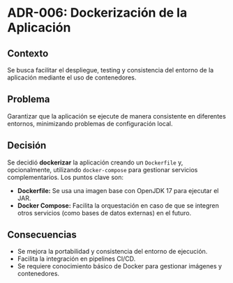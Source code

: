 # ADR-006: Dockerización de la Aplicación

## Contexto
Se busca facilitar el despliegue, testing y consistencia del entorno de la aplicación mediante el uso de contenedores.

## Problema
Garantizar que la aplicación se ejecute de manera consistente en diferentes entornos, minimizando problemas de configuración local.

## Decisión
Se decidió **dockerizar** la aplicación creando un `Dockerfile` y, opcionalmente, utilizando `docker-compose` para gestionar servicios complementarios. Los puntos clave son:
- **Dockerfile:** Se usa una imagen base con OpenJDK 17 para ejecutar el JAR.
- **Docker Compose:** Facilita la orquestación en caso de que se integren otros servicios (como bases de datos externas) en el futuro.

## Consecuencias
- Se mejora la portabilidad y consistencia del entorno de ejecución.
- Facilita la integración en pipelines CI/CD.
- Se requiere conocimiento básico de Docker para gestionar imágenes y contenedores.
